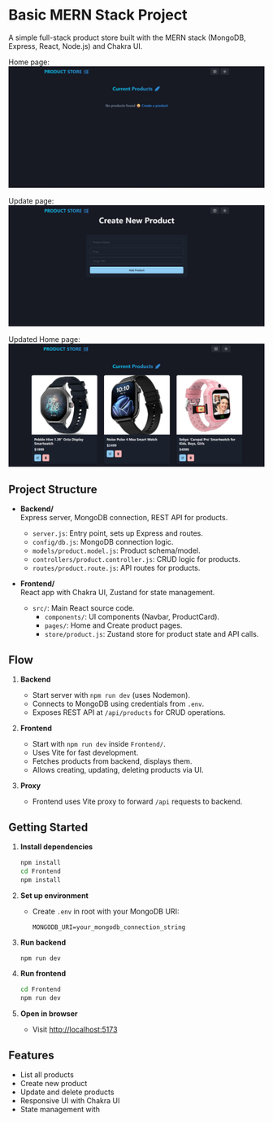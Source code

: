 # Basic MERN Stack Project

A simple full-stack product store built with the MERN stack (MongoDB, Express, React, Node.js) and Chakra UI.

Home page: 
![HomePage](./assets/project1.png)

Update page:
![UpdatePage](./assets/project2.png)

Updated Home page:
![HomePage](./assets/project3.png)

## Project Structure

- **Backend/**  
  Express server, MongoDB connection, REST API for products.
  - `server.js`: Entry point, sets up Express and routes.
  - `config/db.js`: MongoDB connection logic.
  - `models/product.model.js`: Product schema/model.
  - `controllers/product.controller.js`: CRUD logic for products.
  - `routes/product.route.js`: API routes for products.

- **Frontend/**  
  React app with Chakra UI, Zustand for state management.
  - `src/`: Main React source code.
    - `components/`: UI components (Navbar, ProductCard).
    - `pages/`: Home and Create product pages.
    - `store/product.js`: Zustand store for product state and API calls.

## Flow

1. **Backend**
   - Start server with `npm run dev` (uses Nodemon).
   - Connects to MongoDB using credentials from `.env`.
   - Exposes REST API at `/api/products` for CRUD operations.

2. **Frontend**
   - Start with `npm run dev` inside `Frontend/`.
   - Uses Vite for fast development.
   - Fetches products from backend, displays them.
   - Allows creating, updating, deleting products via UI.

3. **Proxy**
   - Frontend uses Vite proxy to forward `/api` requests to backend.

## Getting Started

1. **Install dependencies**
   ```sh
   npm install
   cd Frontend
   npm install
   ```

2. **Set up environment**
   - Create `.env` in root with your MongoDB URI:
     ```
     MONGODB_URI=your_mongodb_connection_string
     ```

3. **Run backend**
   ```sh
   npm run dev
   ```

4. **Run frontend**
   ```sh
   cd Frontend
   npm run dev
   ```

5. **Open in browser**
   - Visit [http://localhost:5173](http://localhost:5173)

## Features

- List all products
- Create new product
- Update and delete products
- Responsive UI with Chakra UI
- State management with